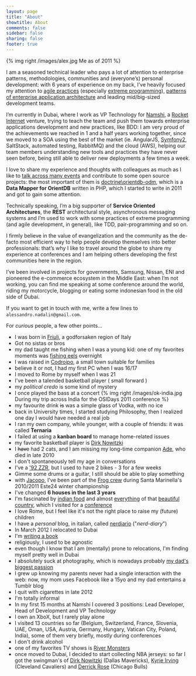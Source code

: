 ```yaml
---
layout: page
title: "About"
showtitle: About
comments: false
sidebar: false
sharing: false
footer: true
---
```


{% img right /images/alex.jpg Me as of 2011 %}

I am a seasoned technical leader who pays a lot of attention to enterprise patterns, methodologies, communities and (everyone’s) personal development: with 6 years of experience on my back, I’ve heavily focused my attention to [agile practices](http://agilemanifesto.org/) (especially [extreme programming](http://www.extremeprogramming.org/)), [patterns of enterprise application architecture](http://www.martinfowler.com/books/eaa.html) and leading mid/big-sized development teams.

I’m currently in Dubai, where I work as VP Technology for [Namshi](http://namshi.com), a [Rocket Internet](http://www.rocket-internet.de) venture, trying to teach the team and push them towards enterprise applications development and new practices, like BDD: I am very proud of the achievements we reached in 1 and a half years working together, since we moved to a SOA using the best of the market (ie. AngularJS, [Symfony2](http://www.symfony.com), SaltStack, automated testing, RabbitMQ) and the cloud (AWS), helping our team members understanding new tools and practices they have never seen before, being still able to deliver new deployments a few times a week.

I love to share my experience and
thoughts with colleagues as much as I like to 
[talk across many events](/conferences) and
contribute to some open source projects: the most important of them is
[doctrine\orientdb-odm](http://github.com/doctrine/orientdb-odm), which is a **Data Mapper for OrientDB**
written in PHP, which I started to write in 2011 and got to gain some attention.

Technically speaking, I’m a big supporter of **Service Oriented Architectures**, the **REST** architectural style, asynchronous messaging systems and I’m used to work with some practices of extreme programming (and agile development, in general), like TDD, pair-programming and so on.

I firmly believe in the value of evangelization and the community as the de-facto most efficient way to help people develop themselves into better professionals: that’s why I like to travel around the globe to share my experience at conferences and I am helping others developing the first communities here in the region.

I’ve been involved in projects for governments, Samsung, Nissan, ENI and pioneered the e-commerce ecosystem in the Middle East: when I’m not working, you can find me speaking at some conference around the world, riding my motorcycle, blogging or eating some indonesian food in the old side of Dubai.

If you want to get in touch with me, write a few lines to
`alessandro.nadalin@gmail.com`.

For *curious* people, a few other points...

* I was born in
[Friuli](http://maps.google.com/maps?q=san+vito+al+tagliamento&hl=en&ll=45.912944,12.854004&spn=4.448731,10.821533&sll=41.89052,12.494249&sspn=0.594988,1.352692&vpsrc=6&hnear=San+Vito+al+Tagliamento+Pordenone,+Friuli-Venezia+Giulia,+Italy&t=m&z=7),
a godforsaken region of Italy
* Got no sistas or bros
* my dad taught me fishing when I was a young kid: one of my favorites moments was [fishing eels](http://www.chicagoreader.com/imager/eel/b/original/7916914/ea87/Key_Ingredient_1966.jpg) overnight
* I was raised in [Codroipo](http://en.wikipedia.org/wiki/Codroipo),
a small town suitable for families
* believe it or not, I had my first PC when I was 16/17
* I moved to Rome by myself when I was 21
* I've been a talended basketball player ( small forward )
* my *political credo* is some kind of mystery
* I once played the bass at a concert {% img right /images/ok-india.jpg During my trip across India for the OSIDays 2011 conference %}
* my favourite drink ~~is~~ was a simple glass of Vodka, with no ice
* back in University times, I started studying Philosophy, then I realized one day
I would have needed a real job 
* I ran my own company, while younger, with a couple of friends: it was called
**Ternaria** 
* I failed at using a **kanban board** to manage home-related issues
* my favorite basketball player is [Dirk Nowitzki](http://en.wikipedia.org/wiki/Dirk_Nowitzki)
* I ~~have~~ had 2 cats, and I am missing my long-time companion
[Ade](http://www.odino.org/201/il-buio-nell-anima), who died in late 2010
* I don't spontaneously tell my age in conversations
* I've a ['92 ZZR](http://a4.sphotos.ak.fbcdn.net/hphotos-ak-snc3/15331_1230037001690_1552073836_615791_859041_n.jpg), but I used to have 2 bikes - 3 for a few weeks
* Gimme some drums or a guitar, I still should be able to play something 
* with [Jacopo](http://www.agiledevelopment.it/), I've been part of the 
[Frog crew](http://a1.sphotos.ak.fbcdn.net/hphotos-ak-snc6/179422_1744393780288_1552073836_1746666_5292395_n.jpg) during Santa Marinella's 2010/2011 Este24 winter championship
* I've changed **6 houses in the last 3 years**
* I'm fascinated by [indian food](http://a8.sphotos.ak.fbcdn.net/hphotos-ak-snc7/390052_2597546188565_1552073836_2665338_114963098_n.jpg) and almost
[everything](http://a3.sphotos.ak.fbcdn.net/hphotos-ak-snc7/319666_2596714327769_1552073836_2664926_1543548191_n.jpg)
of that [beautiful country](http://www.flickr.com/photos/alessandrolombardi/6438543299/in/set-72157628237175419),
which I visited for a [conference](http://2011.osidays.com/speakers)
* I love Rome, but I feel like it's not the right place to raise my (future) children
* I have a *personal* blog, in italian, called [nerdiario](http://www.nerdiario.it) ("*nerd-diary*")
* In March 2012 I relocated to Dubai
* I'm [writing a book](/so-yes-im-writing-a-book/)
* religiously, I used to be agnostic
* even though I know that I am (mentally) prone to relocations, I'm finding myself pretty well in Dubai
* I absolutely suck at photography, which is nowadays probably [my dad's biggest passion](http://www.flickr.com/people/franconadalin59/)
* I grew up knowing my parents never had a single interaction with the web: now, my mom uses Facebook like a 15yo and my dad entertains a Tumblr blog
* I quit with cigarettes in late 2012
* I'm totally informal
* In my first 15 months at Namshi I covered 3 positions: Lead Developer, Head of Development and VP Technology
* I own an XboX, but I rarely play alone
* I visited 13 countries so far (Belgium, Switzerland, France, Slovenia, UAE, Oman, USA, Austria, Germany, Hungary, Vatican City, Poland, India),
some of them very briefly, mostly during conferences
* I don't drink alcohol
* one of my favorites TV shows is [River Monsters](http://en.wikipedia.org/wiki/River_Monsters)
* once moved to Dubai, I decided to start collecting NBA jerseys: so far I got the swingman's of [Dirk Nowitzki](http://en.wikipedia.org/wiki/Dirk_Nowitzki) (Dallas Mavericks), [Kyrie Irving](http://en.wikipedia.org/wiki/Kyrie_Irving) (Cleveland Cavaliers) and [Derrick Rose](http://en.wikipedia.org/wiki/Derrick_Rose) (Chicago Bulls)